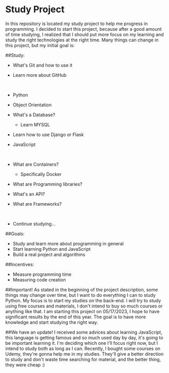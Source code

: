 # Study Project

In this repository is located my study project to help me progress in programming. I decided to start this project, because after a good amount of time studying, I realized that I should put more focus on my learning and study the right technologies at the right time. Many things can change in this project, but my initial goal is:

##Study:
* What's Git and how to use it

* Learn more about GitHub
<BR>

* Python 
* Object Orientation 
* What's a Database? 
     * Learn MYSQL
* Learn how to use Django or Flask 
   
* JavaScript
<br>

* What are Containers? 

    * Specifically Docker
* What are Programming libraries?
* What's an API?
* What are Frameworks?

<br>

* Continue studying... 


##Goals:
* Study and learn more about programming in general
* Start learning Python and JavaScript
* Build a real project and algorithms

##Incentives:
* Measure programming time
* Measuring code creation

##Important!
As stated in the beginning of the project description, some things may change over time, but I want to do everything I can to study Python. My focus is to start my studies on the back-end. I will try to study using free courses and materials, I don't intend to buy so much courses or anything like that. I am starting this project on 05/17/2023, I hope to have significant results by the end of this year. The goal is to have more knowledge and start studying the right way.

##We have an update!
I received some advices about learning JavaScript, this language is getting famous and so much used day by day, it's going to be important learning it. I'm deciding which one I'll focus right now, but I intend to study both as long as I can. Recently, I bought some courses on Udemy, they're gonna help me in my studies. They'll give a better direction to study and don't waste time searching for material, and the better thing, they were cheap :)
